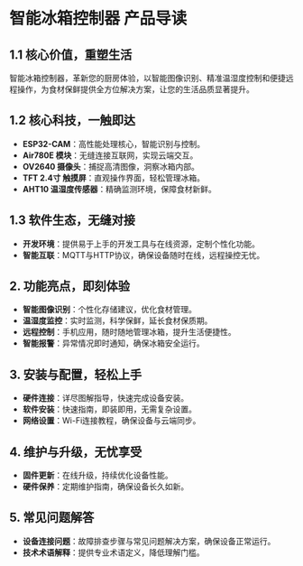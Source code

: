 # 智能冰箱控制器 产品导读


## 1.1 核心价值，重塑生活

智能冰箱控制器，革新您的厨房体验，以智能图像识别、精准温湿度控制和便捷远程操作，为食材保鲜提供全方位解决方案，让您的生活品质显著提升。

## 1.2 核心科技，一触即达

- **ESP32-CAM**：高性能处理核心，智能识别与控制。
- **Air780E 模块**：无缝连接互联网，实现云端交互。
- **OV2640 摄像头**：捕捉高清图像，洞察冰箱内部。
- **TFT 2.4寸 触摸屏**：直观操作界面，轻松管理冰箱。
- **AHT10 温湿度传感器**：精确监测环境，保障食材新鲜。

## 1.3 软件生态，无缝对接

- **开发环境**：提供易于上手的开发工具与在线资源，定制个性化功能。
- **智能互联**：MQTT与HTTP协议，确保设备随时在线，远程操控无忧。

## 2. 功能亮点，即刻体验

- **智能图像识别**：个性化存储建议，优化食材管理。
- **温湿度监控**：实时监测，科学保鲜，延长食材保质期。
- **远程控制**：手机应用，随时随地管理冰箱，提升生活便捷性。
- **智能报警**：异常情况即时通知，确保冰箱安全运行。

## 3. 安装与配置，轻松上手

- **硬件连接**：详尽图解指导，快速完成设备安装。
- **软件安装**：快速指南，即装即用，无需复杂设置。
- **网络设置**：Wi-Fi连接教程，确保设备与云端同步。

## 4. 维护与升级，无忧享受

- **固件更新**：在线升级，持续优化设备性能。
- **硬件保养**：定期维护指南，确保设备长久如新。

## 5. 常见问题解答

- **设备连接问题**：故障排查步骤与常见问题解决方案，确保设备正常运行。
- **技术术语解释**：提供专业术语定义，降低理解门槛。

